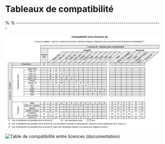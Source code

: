 # Tableaux de compatibilité



%
% -------------------------------------------------------------------------

                    

![Table de compatibilité entre licences](images/table_compatibilite_tout_objet_versionWEB.png)


![Table de compatibilité entre licences (documentation)](images/table_compatibilite_documentationversionWEB.png)


